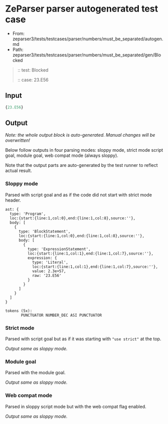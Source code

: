 # ZeParser parser autogenerated test case

- From: zeparser3/tests/testcases/parser/numbers/must_be_separated/autogen.md
- Path: zeparser3/tests/testcases/parser/numbers/must_be_separated/gen/Blocked

> :: test: Blocked
>
> :: case: 23.E56

## Input


`````js
{23.E56}
`````

## Output

_Note: the whole output block is auto-generated. Manual changes will be overwritten!_

Below follow outputs in four parsing modes: sloppy mode, strict mode script goal, module goal, web compat mode (always sloppy).

Note that the output parts are auto-generated by the test runner to reflect actual result.

### Sloppy mode

Parsed with script goal and as if the code did not start with strict mode header.

`````
ast: {
  type: 'Program',
  loc:{start:{line:1,col:0},end:{line:1,col:8},source:''},
  body: [
    {
      type: 'BlockStatement',
      loc:{start:{line:1,col:0},end:{line:1,col:8},source:''},
      body: [
        {
          type: 'ExpressionStatement',
          loc:{start:{line:1,col:1},end:{line:1,col:7},source:''},
          expression: {
            type: 'Literal',
            loc:{start:{line:1,col:1},end:{line:1,col:7},source:''},
            value: 2.3e+57,
            raw: '23.E56'
          }
        }
      ]
    }
  ]
}

tokens (5x):
       PUNCTUATOR NUMBER_DEC ASI PUNCTUATOR
`````

### Strict mode

Parsed with script goal but as if it was starting with `"use strict"` at the top.

_Output same as sloppy mode._

### Module goal

Parsed with the module goal.

_Output same as sloppy mode._

### Web compat mode

Parsed in sloppy script mode but with the web compat flag enabled.

_Output same as sloppy mode._
